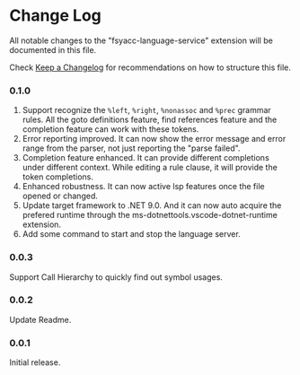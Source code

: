 # Change Log

All notable changes to the "fsyacc-language-service" extension will be documented in this file.

Check [Keep a Changelog](http://keepachangelog.com/) for recommendations on how to structure this file.

### 0.1.0
1. Support recognize the `%left`, `%right`, `%nonassoc` and `%prec` grammar rules. All the goto definitions feature, find references feature and the completion feature can work with these tokens.
2. Error reporting improved. It can now show the error message and error range from the parser, not just reporting the "parse failed".
3. Completion feature enhanced. It can provide different completions under different context. While editing a rule clause, it will provide the token completions.
4. Enhanced robustness. It can now active lsp features once the file opened or changed.
5. Update target framework to .NET 9.0. And it can now auto acquire the prefered runtime through the ms-dotnettools.vscode-dotnet-runtime extension.
6. Add some command to start and stop the language server.

### 0.0.3

Support Call Hierarchy to quickly find out symbol usages.

### 0.0.2

Update Readme.

### 0.0.1

Initial release.
